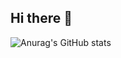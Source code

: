 ## Hi there 👋
![Anurag's GitHub stats](https://github-readme-stats.vercel.app/api?username=Y-xiaoyang&show_icons=true&theme=merko&count_private=true&hide=prs)

<!--
**Y-xiaoyang/Y-xiaoyang** is a ✨ _special_ ✨ repository because its `README.md` (this file) appears on your GitHub profile.

Here are some ideas to get you started:

- 🔭 I’m currently working on ...
- 🌱 I’m currently learning ...
- 👯 I’m looking to collaborate on ...
- 🤔 I’m looking for help with ...
- 💬 Ask me about ...
- 📫 How to reach me: ...
- 😄 Pronouns: ...
- ⚡ Fun fact: ...
-->
